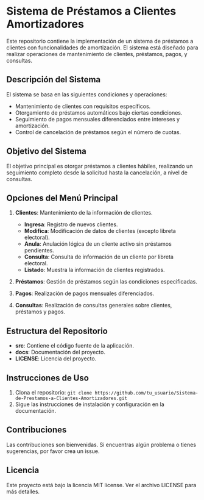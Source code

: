 # Sistema de Préstamos a Clientes Amortizadores

Este repositorio contiene la implementación de un sistema de préstamos a clientes con funcionalidades de amortización. El sistema está diseñado para realizar operaciones de mantenimiento de clientes, préstamos, pagos, y consultas.

## Descripción del Sistema

El sistema se basa en las siguientes condiciones y operaciones:

- Mantenimiento de clientes con requisitos específicos.
- Otorgamiento de préstamos automáticos bajo ciertas condiciones.
- Seguimiento de pagos mensuales diferenciados entre intereses y amortización.
- Control de cancelación de préstamos según el número de cuotas.

## Objetivo del Sistema

El objetivo principal es otorgar préstamos a clientes hábiles, realizando un seguimiento completo desde la solicitud hasta la cancelación, a nivel de consultas.

## Opciones del Menú Principal

1. **Clientes**: Mantenimiento de la información de clientes.
   - **Ingresa**: Registro de nuevos clientes.
   - **Modifica**: Modificación de datos de clientes (excepto libreta electoral).
   - **Anula**: Anulación lógica de un cliente activo sin préstamos pendientes.
   - **Consulta**: Consulta de información de un cliente por libreta electoral.
   - **Listado**: Muestra la información de clientes registrados.

2. **Préstamos**: Gestión de préstamos según las condiciones especificadas.

3. **Pagos**: Realización de pagos mensuales diferenciados.

4. **Consultas**: Realización de consultas generales sobre clientes, préstamos y pagos.

## Estructura del Repositorio

- **src**: Contiene el código fuente de la aplicación.
- **docs**: Documentación del proyecto.
- **LICENSE**: Licencia del proyecto.

## Instrucciones de Uso

1. Clona el repositorio: `git clone https://github.com/tu_usuario/Sistema-de-Prestamos-a-Clientes-Amortizadores.git`
2. Sigue las instrucciones de instalación y configuración en la documentación.

## Contribuciones

Las contribuciones son bienvenidas. Si encuentras algún problema o tienes sugerencias, por favor crea un issue.

## Licencia

Este proyecto está bajo la licencia MIT license. Ver el archivo LICENSE para más detalles.


